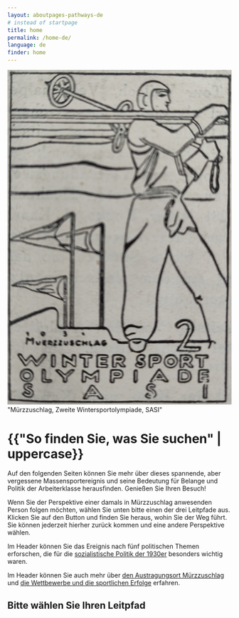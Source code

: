 ```yaml
---
layout: aboutpages-pathways-de
# instead of startpage
title: home
permalink: /home-de/
language: de
finder: home
---
```

<div class="home-content" class="mx-auto">
    <div class="d-flex flex-row">
        <div class="col-sm-4">
            <img src="../media/IMG_20210624_112140.jpg" class="img-fluid" id="logo" alt="Event logo">"Mürzzuschlag, Zweite Wintersportolympiade, SASI"
        </div>
        <div class="col-sm-8">
            <h1 class="start-heading">{{"So finden Sie, was Sie suchen" | uppercase}}</h1>
            <p class="intro-text">Auf den folgenden Seiten können Sie mehr über dieses spannende, aber vergessene Massensportereignis und seine Bedeutung für Belange und Politik der Arbeiterklasse herausfinden. Genießen Sie Ihren Besuch!</p>
            <p class="intro-text"> Wenn Sie der Perspektive einer damals in Mürzzuschlag anwesenden Person folgen möchten, wählen Sie unten bitte einen der drei Leitpfade aus. Klicken Sie auf den Button und finden Sie heraus, wohin Sie der Weg führt. Sie können jederzeit hierher zurück kommen und eine andere Perspektive wählen.</p>
            <p class="intro-text">Im Header können Sie das Ereignis nach fünf politischen Themen erforschen, die für die <a href="/about-politics-de">sozialistische Politik der 1930er</a> besonders wichtig waren.</p>
            <p class="intro-text">Im Header können Sie auch mehr über <a href="/about-venue-de">den Austragungsort Mürzzuschlag</a> und <a href="/fixtures-and-results-de">die Wettbewerbe und die sportlichen Erfolge</a> erfahren.</p>
        </div>
    </div>
</div>
<div class="choose-path">
    <h2 class="homeh2">Bitte wählen Sie Ihren Leitpfad</h2>
</div>